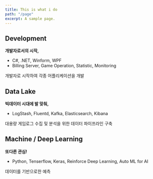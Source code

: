 ```yaml
---
title: This is what i do
path: "/page"
excerpt: A sample page.
---
```


## Development

**개발자로서의 시작,**

- C#, .NET, Winform, WPF
- Billing Server, Game Operation, Statistic, Monitoring

개발자로 시작하여 각종 어플리케이션을 개발

## Data Lake

**빅데이터 시대에 발 맞춰,**

- LogStash, Fluentd, Kafka, Elasticsearch, Kibana

대용량 게임로그 수집 및 분석을 위한 데이터 파이프라인 구축

## Machine / Deep Learning

**또다른 관심!**

- Python, Tenserflow, Keras, Reinforce Deep Learning, Auto ML for AI

데이터를 기반으로한 예측